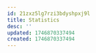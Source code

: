 ```yaml
---
id: 21zxz5lg7rzi3bdyshpxj9l
title: Statistics
desc: ''
updated: 1746870337494
created: 1746870337494
---
```

